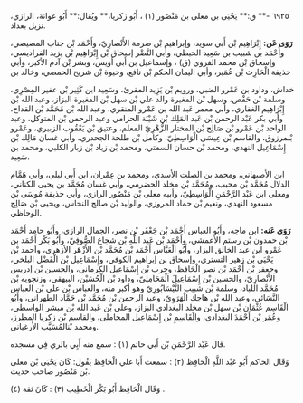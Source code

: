 ٦٩٢٥ -** ق:** يَحْيَى بن معلى بن مَنْصُور (١) ، أَبُو زكريا،** ويُقال:** أَبُو عوانة، الرازي، نزيل بغداد.

**رَوَى عَن:** إِبْرَاهِيم بْن أَبي سويد، وإبراهيم بْن صرمة الأَنْصارِيّ، وأَحْمَد بْن جناب المصيصي، وأَحْمَد بن شبيب بن سَعِيد الحبطي، وأبي النَّضْر إسحاق بْن إِبْرَاهِيم بْن يزيد الفراديسي، وإسحاق بْن محمد الفروي (ق) ، وإسماعيل بن أَبي أويس، وبشر بْن آدم الأكبر، وأبي حذيفة الْحَارِث بْن عُمَير، وأبي اليمان الحكم بْن نافع، وحيوة بْن شريح الحمصي، وخالد بن

خداش، وداود بن عَمْرو الضبي، ورويم بْن يَزِيد المقرئ، وسَعِيد ابن كَثِير بْن عفير المِصْرِي، وسلمة بْن حَفْص، وسهل بْن المغيرة والد علي بْن سهل بْن المغيرة البزاز، وعبد الله بْن إِبْرَاهِيم الغفاري، وأبي معمر عَبد الله بن عَمْرو المنقري، وعبد الله بْن مُحَمَّد بْن القداح، وأبي بكر عَبْد الرحمن بْن عَبد المَلِك بْن شَيْبَة الحزامي وعبد الرحمن بْن المتوكل، وعبد الواحد بْن عَمْرو بْن صَالِح بْن المختار الزُّهْرِيّ المعلم، وعتيق بْن يَعْقُوب الزبيري، وعَمْرو بْنمرزوق، والقاسم بْن عِيسَى الْوَاسِطِيّ، وكامل بْن طلحة الجحدري، وأبي غسان مَالِك بْن إِسْمَاعِيل النهدي، ومحمد بْن حسان السمتي، ومحمد بْن زياد بْن زبار الكلبي، ومحمد بن سَعِيد.

ابن الأصبهاني، ومحمد بن الصلت الأسدي، ومحمد بن عِمْران، ابن أَبي ليلى، وأبي هَمَّام الدلال مُحَمَّد بْن محبب، ومُحَمَّد بْن مخلد الحضرمي، وأبي غسان مُحَمَّد بن يحيى الكناني، ومعلى ابن عَبْد الرَّحْمَنِ الْوَاسِطِيّ، وأبيه معلى بْن مَنْصُور الرازي، وأبي حذيفة مُوسَى بْن مسعود النهدي، ونعيم بْن حماد المروزي، والوليد بْن صالح النحاس، ويحيى بْن صَالِح الوحاظي.

**رَوَى عَنه:** ابن ماجه، وأَبُو العباس أَحْمَد بْن جَعْفَر بْن نصر، الجمال الرازي، وأَبُو حامد أَحْمَد بْن حمدون بْن رستم الأعمشي، وأَحْمَد بْن عَبد اللَّهِ بْن شجاع الصُّوفِيّ، وأَبُو بَكْر أَحْمَد بن عَمْرو ابن عبد الخالق البزار، وأَبُو الْعَبَّاس أَحْمَد بْن مُحَمَّد بْن الأَزْهَر الأزهري، وأحمد بْن يَحْيَى بْن زهير التستري، وإسحاق بن إبراهيم الكوفي، وإِسْمَاعِيل بْن الْفَضْل البلخي، وجعفر بْن أَحْمَد بْن نصر الْحَافِظ، وحرب بْن إِسْمَاعِيل الكرماني، والحسين بْن إدريس الأَنْصارِيّ، والحسين بْن إِسْمَاعِيلَ الْمَحَامِلِيّ، وداود بْن الْحُسَيْن، البيهقي، وزنجويه بْن مُحَمَّد اللباد، وسلمة بْن شبيب النَّيْسَابُورِيّ وهو أكبر منه، والعباس بْن علي بْن العباس النَّسَائي، وعبد الله بْن هاجك الْهَرَوِيّ، وعبد الرحمن بْن مُحَمَّد بْن حَمَّاد الطهراني، وأَبُو الْقَاسِم عُثْمَان بْن سهل بْن مخلد البغدادي البزاز، وعلى بْن عَبد الله بْن مبشر الواسطي، وعُمَر بْن أَحْمَدَ البغدادي، والْقَاسِمِ بْن إِسْمَاعِيل المحاملي، والقاسم بْن زكريا المطرز، ومحمد بْنالمُسَيَّب الأرغياني.

قال عَبْد الرَّحْمَنِ بْن أَبي حاتم (١) : سمع منه أَبِي بالري فِي مسجده.

وَقَال الحاكم أَبُو عَبْد اللَّهِ الْحَافِظ (٢) : سمعت أَبَا علي الْحَافِظ يَقُول: كَانَ يَحْيَى بْن معلى بْن مَنْصُور صاحب حديث.

وَقَال الْحَافِظ أَبُو بَكْر الْخَطِيب (٣) : كَانَ ثقة (٤) .